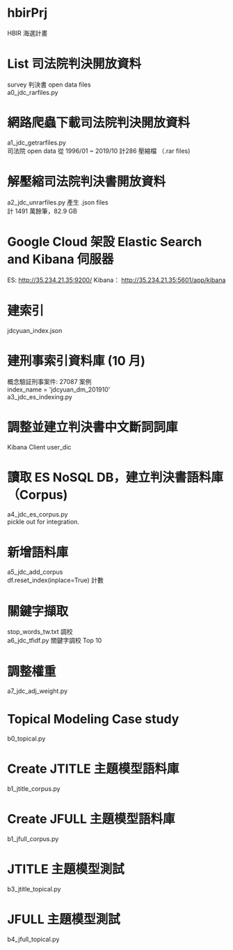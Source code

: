 # hbirPrj
HBIR 海選計畫

# List 司法院判決開放資料
survey 判決書 open data files  
a0_jdc_rarfiles.py

# 網路爬蟲下載司法院判決開放資料 
a1_jdc_getrarfiles.py  
司法院 open data 從 1996/01 ~ 2019/10 計286 壓縮檔 （.rar files)

# 解壓縮司法院判決書開放資料
a2_jdc_unrarfiles.py 產生 .json files  
計 1491 萬餘筆，82.9 GB

# Google Cloud 架設 Elastic Search and Kibana 伺服器
ES: http://35.234.21.35:9200/
Kibana： http://35.234.21.35:5601/app/kibana

# 建索引
jdcyuan_index.json

# 建刑事索引資料庫 (10 月)
概念驗証刑事案件: 27087 案例  
index_name = 'jdcyuan_dm_201910'  
a3_jdc_es_indexing.py

# 調整並建立判決書中文斷詞詞庫
Kibana Client 
user_dic 

# 讀取 ES NoSQL DB，建立判決書語料庫 （Corpus)
a4_jdc_es_corpus.py  
pickle out for integration.

# 新增語料庫
a5_jdc_add_corpus  
df.reset_index(inplace=True) 計數
 
# 關鍵字擷取
stop_words_tw.txt 調校  
a6_jdc_tfidf.py 關鍵字調校 Top 10

# 調整權重
a7_jdc_adj_weight.py

# Topical Modeling Case study
b0_topical.py

# Create JTITLE 主題模型語料庫
b1_jtitle_corpus.py

# Create JFULL 主題模型語料庫
b1_jfull_corpus.py  

# JTITLE 主題模型測試
b3_jtitle_topical.py

# JFULL 主題模型測試
b4_jfull_topical.py